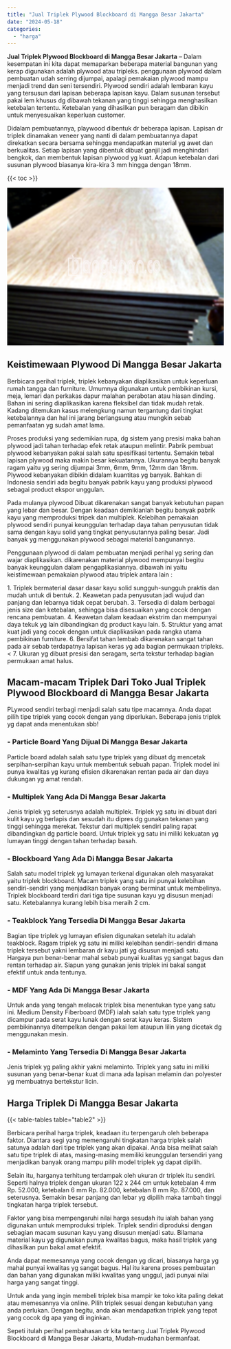 ```yaml
---
title: "Jual Triplek Plywood Blockboard di Mangga Besar Jakarta"
date: "2024-05-18"
categories: 
  - "harga"
---
```


**Jual Triplek Plywood Blockboard di Mangga Besar Jakarta** – Dalam kesempatan ini kita dapat memaparkan beberapa material bangunan yang kerap digunakan adalah plywood atau tripleks. penggunaan plywood dalam pembuatan udah serring dijumpai, apalagi pemakaian plywood mampu menjadi trend dan seni tersendiri. Plywood sendiri adalah lembaran kayu yang tersusun dari lapisan beberapa lapisan kayu. Dalam susunan tersebut pakai lem khusus dg dibawah tekanan yang tinggi sehingga menghasilkan ketebalan tertentu. Ketebalan yang dihasilkan pun beragam dan dibikin untuk menyesuaikan keperluan customer.

Didalam pembuatannya, playwood dibentuk dr beberapa lapisan. Lapisan dr triplek dinamakan veneer yang nanti di dalam pembuatannya dapat direkatkan secara bersama sehingga mendapatkan material yg awet dan berkualitas. Setiap lapisan yang dibentuk dibuat ganjil jadi menghindari bengkok, dan membentuk lapisan plywood yg kuat. Adapun ketebalan dari susunan plywood biasanya kira-kira 3 mm hingga dengan 18mm.

{{< toc >}}

![Jual Triplek Plywood Blockboard di Mangga Besar Jakarta](/images/jual-triplek-murah-16.png)

## Keistimewaan Plywood Di Mangga Besar Jakarta

Berbicara perihal triplek, triplek kebanyakan diaplikasikan untuk keperluan rumah tangga dan furniture. Umumnya digunakan untuk pembikinan kursi, meja, lemari dan perkakas dapur malahan perabotan atau hiasan dinding. Bahan ini sering diaplikasikan karena fleksibel dan tidak mudah retak. Kadang ditemukan kasus melengkung namun tergantung dari tingkat ketebalannya dan hal ini jarang berlangsung atau mungkin sebab pemanfaatan yg sudah amat lama.

Proses produksi yang sedemikian rupa, dg sistem yang presisi maka bahan plywood jadi tahan terhadap efek retak ataupun melintir. Pabrik pembuat plywood kebanyakan pakai salah satu spesifikasi tertentu. Semakin tebal lapisan plywood maka makin besar kekuatannya. Ukurannya begitu banyak ragam yaitu yg sering dijumpai 3mm, 6mm, 9mm, 12mm dan 18mm. Plywood kebanyakan dibikin didalam kuantitas yg banyak. Bahkan di Indonesia sendiri ada begitu banyak pabrik kayu yang produksi plywood sebagai product ekspor unggulan.

Pada mulanya plywood Dibuat dikarenakan sangat banyak kebutuhan papan yang lebar dan besar. Dengan keadaan demikianlah begitu banyak pabrik kayu yang memproduksi tripek dan multiplek. Kelebihan pemakaian plywood sendiri punyai keunggulan terhadap daya tahan penyusutan tidak sama dengan kayu solid yang tingkat penyusutannya paling besar. Jadi banyak yg menggunakan plywood sebagai material bangunannya.

Penggunaan plywood di dalam pembuatan menjadi perihal yg sering dan wajar diaplikasikan. dikarenakan material plywood mempunyai begitu banyak keunggulan dalam pengaplikasiannya. dibawah ini yaitu keistimewaan pemakaian plywood atau triplek antara lain :

1\. Triplek bermaterial dasar dasar kayu solid sungguh-sungguh praktis dan mudah untuk di bentuk. 2. Keawetan pada penyusutan jadi wujud dan panjang dan lebarnya tidak cepat berubah. 3. Tersedia di dalam berbagai jenis size dan ketebalan, sehingga bisa disesuaikan yang cocok dengan rencana pembuatan. 4. Keawetan dalam keadaan ekstrim dan mempunyai daya tekuk yg lain dibandingkan dg product kayu lain. 5. Struktur yang amat kuat jadi yang cocok dengan untuk diaplikasikan pada rangka utama pembikinan furniture. 6. Bersifat tahan lembab dikarenakan sangat tahan pada air sebab terdapatnya lapisan keras yg ada bagian permukaan tripleks.< 7. Ukuran yg dibuat presisi dan seragam, serta tekstur terhadap bagian permukaan amat halus.

## Macam-macam Triplek Dari Toko Jual Triplek Plywood Blockboard di Mangga Besar Jakarta

PLywood sendiri terbagi menjadi salah satu tipe macamnya. Anda dapat pilih tipe triplek yang cocok dengan yang diperlukan. Beberapa jenis triplek yg dapat anda menentukan sbb!

### \- Particle Board Yang Dijual Di Mangga Besar Jakarta

Particle board adalah salah satu type triplek yang dibuat dg mencetak serpihan-serpihan kayu untuk membentuk sebuah papan. Triplek model ini punya kwalitas yg kurang efisien dikarenakan rentan pada air dan daya dukungan yg amat rendah.

### \- Multiplek Yang Ada Di Mangga Besar Jakarta

Jenis triplek yg seterusnya adalah multiplek. Triplek yg satu ini dibuat dari kulit kayu yg berlapis dan sesudah itu dipres dg gunakan tekanan yang tinggi sehingga merekat. Tekstur dari multiplek sendiri paling rapat dibandingkan dg particle board. Untuk triplek yg satu ini miliki kekuatan yg lumayan tinggi dengan tahan terhadap basah.

### \- Blockboard Yang Ada Di Mangga Besar Jakarta

Salah satu model triplek yg lumayan terkenal digunakan oleh masyarakat yaitu triplek blockboard. Macam triplek yang satu ini punyai kelebihan sendiri-sendiri yang menjadikan banyak orang berminat untuk membelinya. Triplek blockboard terdiri dari tiga tipe susunan kayu yg disusun menjadi satu. Ketebalannya kurang lebih bisa meraih 2 cm.

### \- Teakblock Yang Tersedia Di Mangga Besar Jakarta

Bagian tipe triplek yg lumayan efisien digunakan setelah itu adalah teakblock. Ragam triplek yg satu ini miliki kelebihan sendiri-sendiri dimana triplek tersebut yakni lembaran dr kayu jati yg disusun menjadi satu. Hargaya pun benar-benar mahal sebab punyai kualitas yg sangat bagus dan rentan terhadap air. Siapun yang gunakan jenis triplek ini bakal sangat efektif untuk anda tentunya.

### \- MDF Yang Ada Di Mangga Besar Jakarta

Untuk anda yang tengah melacak triplek bisa menentukan type yang satu ini. Medium Density Fiberboard (MDF) ialah salah satu type triplek yang dicampur pada serat kayu lunak dengan serat kayu keras. Sistem pembikinannya ditempelkan dengan pakai lem ataupun lilin yang dicetak dg menggunakan mesin.

### \- Melaminto Yang Tersedia Di Mangga Besar Jakarta

Jenis triplek yg paling akhir yakni melaminto. Triplek yang satu ini miliki susunan yang benar-benar kuat di mana ada lapisan melamin dan polyester yg membuatnya bertekstur licin.

## Harga Triplek Di Mangga Besar Jakarta

{{< table-tables table="table2" >}}

Berbicara perihal harga triplek, keadaan itu terpengaruh oleh beberapa faktor. Diantara segi yang memengaruhi tingkatan harga triplek salah satunya adalah dari tipe triplek yang akan dipakai. Anda bisa melihat salah satu tipe triplek di atas, masing-masing memiliki keunggulan tersendiri yang menjadikan banyak orang mampu pilih model triplek yg dapat dipilih.

Selain itu, harganya terhitung terdampak oleh ukuran dr triplek itu sendiri. Seperti halnya triplek dengan ukuran 122 x 244 cm untuk ketebalan 4 mm Rp. 52.000, ketebalan 6 mm Rp. 82.000, ketebalan 8 mm Rp. 87.000, dan seterusnya. Semakin besar panjang dan lebar yg dipilih maka tambah tinggi tingkatan harga triplek tersebut.

Faktor yang bisa mempengaruhi nilai harga sesudah itu ialah bahan yang digunakan untuk memproduksi triplek. Triplek sendiri diproduksi dengan sebagian macam susunan kayu yang disusun menjadi satu. Bilamana material kayu yg digunakan punya kwalitas bagus, maka hasil triplek yang dihasilkan pun bakal amat efektif.

Anda dapat memesannya yang cocok dengan yg dicari, biasanya harga yg mahal punyai kwalitas yg sangat bagus. Hal itu karena proses pembuatan dan bahan yang digunakan miliki kwalitas yang unggul, jadi punyai nilai harga yang sangat tinggi.

Untuk anda yang ingin membeli triplek bisa mampir ke toko kita paling dekat atau memesannya via online. Pilih triplek sesuai dengan kebutuhan yang anda perlukan. Dengan begitu, anda akan mendapatkan triplek yang tepat yang cocok dg apa yang di inginkan.

Sepeti itulah perihal pembahasan dr kita tentang Jual Triplek Plywood Blockboard di Mangga Besar Jakarta, Mudah-mudahan bermanfaat.
